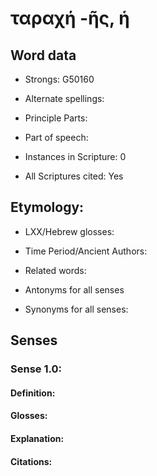 # ταραχή -ῆς, ἡ 

<!-- This Strong's ID is not in BHP, but leave in repository -->

<!-- Status: S2=NeedsFinalCheck -->
<!-- Lexica used for edits: BDAG, FFM, LN, A-S -->

## Word data

* Strongs: G50160

* Alternate spellings:

* Principle Parts: 

* Part of speech: 

* Instances in Scripture: 0

* All Scriptures cited: Yes

## Etymology: 

* LXX/Hebrew glosses: 

* Time Period/Ancient Authors: 

* Related words: 

* Antonyms for all senses

* Synonyms for all senses: 

## Senses 

### Sense  1.0: 

#### Definition: 

#### Glosses: 

#### Explanation: 

#### Citations: 
